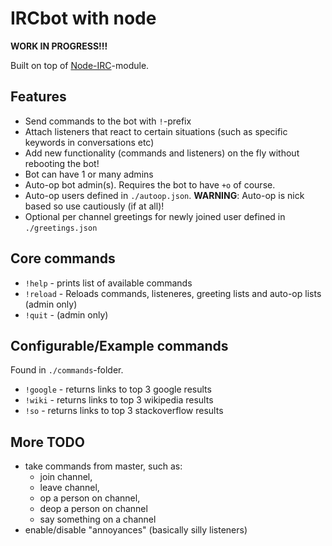 IRCbot with node
================

**WORK IN PROGRESS!!!**

Built on top of [Node-IRC](https://github.com/martynsmith/node-irc)-module.


Features
--------
- Send commands to the bot with `!`-prefix
- Attach listeners that react to certain situations (such as specific keywords in conversations etc)
- Add new functionality (commands and listeners) on the fly without rebooting the bot!
- Bot can have 1 or many admins
- Auto-op bot admin(s). Requires the bot to have `+o` of course.
- Auto-op users defined in `./autoop.json`. **WARNING**: Auto-op is nick based so use cautiously (if at all)!
- Optional per channel greetings for newly joined user defined in `./greetings.json`


Core commands
-------------
- `!help` - prints list of available commands
- `!reload` - Reloads commands, listeneres, greeting lists and auto-op lists (admin only)
- `!quit` - (admin only)


Configurable/Example commands
-----------------------------
Found in `./commands`-folder.

- `!google` - returns links to top 3 google results
- `!wiki` - returns links to top 3 wikipedia results
- `!so` -  returns links to top 3 stackoverflow results


More TODO
---------

- take commands from master, such as:
  - join channel,
  - leave channel,
  - op a person on channel,
  - deop a person on channel
  - say something on a channel
- enable/disable "annoyances" (basically silly listeners)
